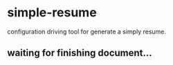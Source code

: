 # simple-resume

configuration driving tool for generate a simply resume.

## waiting for finishing document...
